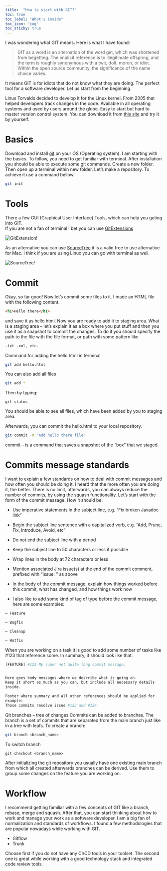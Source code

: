 ```yaml
---
title:  "How to start with GIT?"
toc: true
toc_label: "What's inside"
toc_icon: "cog"
toc_sticky: true
---
```


I was wondering what GIT means. Here is what I have found:

> GIT  as a word is an alternation of the word get, which was shortened from begetting.
> The implicit reference is to illegitimate offspring, 
> and the term is roughly synonymous with a twit, dolt, moron, or idiot. Within the open source community, the significance of the name choice varies.

It means GIT is for idiots that do not know what they are doing. The perfect tool for a software developer. Let us start from the beginning.

Linus Torvalds decided to develop it for the Linux kernel. From 2005 that helped developers track changes in the code. Available in all operating systems and used by users around the globe. Easy to start but hard to master version control system. You can download it from [this site](https://git-scm.com/downloads) and try it by yourself.

# Basics 

Download and install  [git](https://git-scm.com/downloads) on your OS (Operating system).
I am starting with the basics. To follow, you need to get familiar with terminal.
After installation you should be able to execute some git commands.
Create a new folder. Then open up a terminal within new folder.
Let’s make a repository. To achieve it use a command bellow.

```bash
git init
```

# Tools

There a few GUI (Graphical User Interface) Tools, which can help you geting into GIT.  
If you are not a fan of terminal I bet you can use [GitExtensions](https://gitextensions.github.io/)

![GitExtension!](https://gitextensions.github.io/images/commitlog205.png "Git extensions image")

As an alternative you can use [SourceTree](https://www.sourcetreeapp.com/) it is a valid free to use alternative for Mac. I think if you are using Linux you can go with terminal as well.


![SourceTree!](https://wac-cdn.atlassian.com/dam/jcr:580c367b-c240-453d-aa18-c7ced44324f9/hero-mac-screenshot.png?cdnVersion=651)


# Commit 
Okay, so far good! Now let’s commit some files to it. I made an HTML file with the following content.

```html
<h1>Hello there</h1>
```

and save it as hello.html. Now you are ready to add it to staging area.
What is a staging area – let’s explain it as a box where you put stuff and then you use it as a snapshot to commit the changes.
To do it you should specify the path to the file with the file format, or path with some pattern like 

```bash
.txt .xml, etc.
```

Command for adding the hello.html in terminal

```bash
git add hello.html
```

You can also add all files

```bash
git add *
```

Then by typing:

```
git status
```
 
You should be able to see all files, which have been added by you to staging area.

Afterwards, you can commit the hello.html to your local repository.

```bash
git commit -m "Add hello there file"
```

commit – is a command that saves a snapshot of the “box” that we staged.

# Commits message standards

I want to explain a few standards on how to deal with commit messages and how often you should be doing it. I heard that the more often you are doing it, the better. There is no limit, afterwards, you can always reduce the number of commits, by using the squash functionality. Let’s start with the form of the commit message. How it should be:


- Use imperative statements in the subject line, e.g. “Fix broken Javadoc link”

- Begin the subject line sentence with a capitalized verb, e.g. “Add, Prune, Fix, Introduce, Avoid, etc”

- Do not end the subject line with a period

- Keep the subject line to 50 characters or less if possible

- Wrap lines in the body at 72 characters or less

- Mention associated Jira issue(s) at the end of the commit comment, prefixed with “Issue: ” as above

- In the body of the commit message, explain how things worked before this commit, what has changed, and how things work now

- I also like to add some kind of tag of type before the commit message, here are some examples:

```bash
– Feature

– Bugfix

– Cleanup

– Hotfix
```

When you are working on a task it is good to add some number of tasks like #123 that reference some. In summary, it should look like that:

```bash
[FEATURE] #123 My super not quite long commit message. 


Here goes body messages where we describe what is going on.
Keep it short as much as you can, but include all necessary details 
inside.

Footer where summary and all other references should be applied for
example: 
Those commits resolve issue #123 and #124
```


Git branches – tree of changes
Commits can be added to branches. The branch is a set of commits that are separated from the main branch just like in a tree with leafs. To create a branch:

```bash
git branch <branch_name>
```

To switch branch

```
git checkout <branch_name> 
```

After initializing the git repository you usually have one existing main branch from which all created afterwards branches can be derived. Use them to group some changes on the feature you are working on.

# Workflow

I recommend getting familiar with a few concepts of GIT like a branch, rebase, merge and squash. After that, you can start thinking about how to work and manage your work as a software developer. I am a big fan of normalization and standards of workflows. I found a few methodologies that are popular nowadays while working with GIT.

- Gitflow
- Trunk

Choose first if you do not have any CI/CD tools in your toolset. The second one is great while working with a good technology stack and integrated code review tools.
